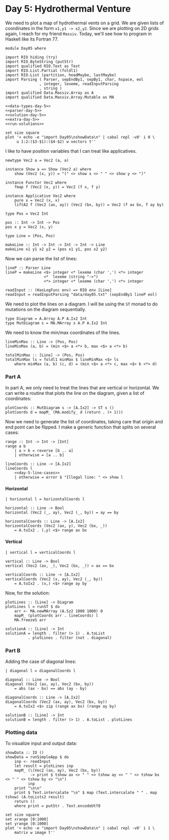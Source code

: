 # Day 5: Hydrothermal Venture
We need to plot a map of hydrothermal vents on a grid. We are given lists of coordinates in the form `x1,y1 -> x2,y2`. Since we are plotting on 2D grids again, I reach for my friend `Massiv`. Today, we'll see how to program in Haskell like its Fortran 77.

``` {.haskell file=app/Day05.hs}
module Day05 where

import RIO hiding (try)
import RIO.ByteString (putStr)
import qualified RIO.Text as Text
import RIO.List.Partial (foldl1)
import RIO.List (partition, headMaybe, lastMaybe)
import Parsing ( Parser, sepEndBy1, sepBy1, char, hspace, eol
               , integer, lexeme, readInputParsing
               , string )
import qualified Data.Massiv.Array as A
import qualified Data.Massiv.Array.Mutable as MA

<<data-types-day-5>>
<<parser-day-5>>
<<solution-day-5>>
<<extra-day-5>>
<<run-solutions>>
```

``` {.gnuplot output=fig/day05-input.svg}
set size square
plot '< echo -e "import Day05\nshowData\n" | cabal repl -v0' i 0 \
     u 1:2:($3-$1):($4-$2) w vectors t''
```

I like to have position variables that I can treat like applicatives.

``` {.haskell #data-types-day-5}
newtype Vec2 a = Vec2 (a, a)

instance Show a => Show (Vec2 a) where
    show (Vec2 (x, y)) = "(" <> show x <> " " <> show y <> ")"

instance Functor Vec2 where
    fmap f (Vec2 (x, y)) = Vec2 (f x, f y)

instance Applicative Vec2 where
    pure x = Vec2 (x, x)
    liftA2 f (Vec2 (ax, ay)) (Vec2 (bx, by)) = Vec2 (f ax bx, f ay by)

type Pos = Vec2 Int

pos :: Int -> Int -> Pos
pos x y = Vec2 (x, y)

type Line = (Pos, Pos)

makeLine :: Int -> Int -> Int -> Int -> Line
makeLine x1 y1 x2 y2 = (pos x1 y1, pos x2 y2)
```

Now we can parse the list of lines:

``` {.haskell #parser-day-5}
lineP :: Parser Line
lineP = makeLine <$> integer <* lexeme (char ',') <*> integer
                 <*  lexeme (string "->")
                 <*> integer <* lexeme (char ',') <*> integer

readInput :: (HasLogFunc env) => RIO env [Line]
readInput = readInputParsing "data/day05.txt" (sepEndBy1 lineP eol)
```

We need to plot the lines on a diagram. I will be using the `ST` monad to do mutations on the diagram sequentially.

``` {.haskell #data-types-day-5}
type Diagram = A.Array A.P A.Ix2 Int
type MutDiagram s = MA.MArray s A.P A.Ix2 Int
```

We need to know the min/max coordinates of the lines.

``` {.haskell #solution-day-5}
lineMinMax :: Line -> (Pos, Pos)
lineMinMax (a, b) = (min <$> a <*> b, max <$> a <*> b)

totalMinMax :: [Line] -> (Pos, Pos)
totalMinMax ls = foldl1 minMax $ lineMinMax <$> ls
    where minMax (a, b) (c, d) = (min <$> a <*> c, max <$> b <*> d)
```

### Part A
In part A, we only need to treat the lines that are vertical or horizontal. We can write a routine that plots the line on the diagram, given a list of coordinates:

``` {.haskell #solution-day-5}
plotCoords :: MutDiagram s -> [A.Ix2] -> ST s ()
plotCoords d = mapM_ (MA.modify_ d (return . (+ 1)))
```

Now we need to generate the list of coordinates, taking care that origin and end point can be flipped. I make a generic function that splits on several cases:

``` {.haskell #solution-day-5}
range :: Int -> Int -> [Int]
range a b
    | a > b = reverse [b .. a]
    | otherwise = [a .. b]

lineCoords :: Line -> [A.Ix2]
lineCoords l
    <<day-5-line-cases>>
    | otherwise = error $ "Illegal line: " <> show l
```

#### Horizontal
``` {.haskell #day-5-line-cases}
| horizontal l = horizontalCoords l
```

``` {.haskell #solution-day-5}
horizontal :: Line -> Bool
horizontal (Vec2 (_, ay), Vec2 (_, by)) = ay == by

horizontalCoords :: Line -> [A.Ix2]
horizontalCoords (Vec2 (ax, y), Vec2 (bx, _))
    = A.toIx2 . (,y) <$> range ax bx
```

#### Vertical
``` {.haskell #day-5-line-cases}
| vertical l = verticalCoords l
```

``` {.haskell #solution-day-5}
vertical :: Line -> Bool
vertical (Vec2 (ax, _), Vec2 (bx, _)) = ax == bx

verticalCoords :: Line -> [A.Ix2]
verticalCoords (Vec2 (x, ay), Vec2 (_, by))
    = A.toIx2 . (x,) <$> range ay by
```

Now, for the solution:

``` {.haskell #solution-day-5}
plotLines :: [Line] -> Diagram
plotLines l = runST $ do
    arr <- MA.newMArray (A.Sz2 1000 1000) 0
    mapM_ (plotCoords arr . lineCoords) l
    MA.freezeS arr

solutionA :: [Line] -> Int
solutionA = length . filter (> 1) . A.toList 
          . plotLines . filter (not . diagonal)
```

### Part B
Adding the case of diagonal lines:
``` {.haskell #day-5-line-cases}
| diagonal l = diagonalCoords l
```

``` {.haskell #solution-day-5}
diagonal :: Line -> Bool
diagonal (Vec2 (ax, ay), Vec2 (bx, by))
    = abs (ax - bx) == abs (ay - by)

diagonalCoords :: Line -> [A.Ix2]
diagonalCoords (Vec2 (ax, ay), Vec2 (bx, by))
    = A.toIx2 <$> zip (range ax bx) (range ay by)

solutionB :: [Line] -> Int
solutionB = length . filter (> 1) . A.toList . plotLines
```

### Plotting data
To visualize input and output data:

``` {.haskell #extra-day-5}
showData :: IO ()
showData = runSimpleApp $ do
    inp <- readInput
    let result = plotLines inp
    mapM_ (\(Vec2 (ax, ay), Vec2 (bx, by))
           -> print $ tshow ax <> " " <> tshow ay <> " " <> tshow bx <> " " <> tshow by <> "\n")
          inp
    print "\n\n"
    print $ Text.intercalate "\n" $ map (Text.intercalate " " . map tshow) (A.toLists2 result)
    return ()
    where print = putStr . Text.encodeUtf8
```

``` {.gnuplot output=fig/day05-output.svg}
set size square
set xrange [0:1000]
set yrange [0:1000]
plot '< echo -e "import Day05\nshowData\n" | cabal repl -v0' i 1 \
    matrix w image t''
```
